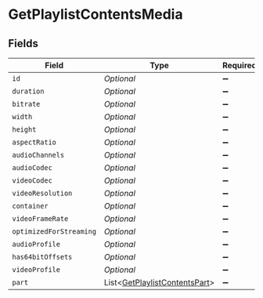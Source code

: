# GetPlaylistContentsMedia


## Fields

| Field                                                                               | Type                                                                                | Required                                                                            | Description                                                                         | Example                                                                             |
| ----------------------------------------------------------------------------------- | ----------------------------------------------------------------------------------- | ----------------------------------------------------------------------------------- | ----------------------------------------------------------------------------------- | ----------------------------------------------------------------------------------- |
| `id`                                                                                | *Optional<Integer>*                                                                 | :heavy_minus_sign:                                                                  | N/A                                                                                 | 15                                                                                  |
| `duration`                                                                          | *Optional<Integer>*                                                                 | :heavy_minus_sign:                                                                  | N/A                                                                                 | 141416                                                                              |
| `bitrate`                                                                           | *Optional<Integer>*                                                                 | :heavy_minus_sign:                                                                  | N/A                                                                                 | 2273                                                                                |
| `width`                                                                             | *Optional<Integer>*                                                                 | :heavy_minus_sign:                                                                  | N/A                                                                                 | 1920                                                                                |
| `height`                                                                            | *Optional<Integer>*                                                                 | :heavy_minus_sign:                                                                  | N/A                                                                                 | 814                                                                                 |
| `aspectRatio`                                                                       | *Optional<Double>*                                                                  | :heavy_minus_sign:                                                                  | N/A                                                                                 | 2.35                                                                                |
| `audioChannels`                                                                     | *Optional<Integer>*                                                                 | :heavy_minus_sign:                                                                  | N/A                                                                                 | 2                                                                                   |
| `audioCodec`                                                                        | *Optional<String>*                                                                  | :heavy_minus_sign:                                                                  | N/A                                                                                 | aac                                                                                 |
| `videoCodec`                                                                        | *Optional<String>*                                                                  | :heavy_minus_sign:                                                                  | N/A                                                                                 | h264                                                                                |
| `videoResolution`                                                                   | *Optional<String>*                                                                  | :heavy_minus_sign:                                                                  | N/A                                                                                 | 1080                                                                                |
| `container`                                                                         | *Optional<String>*                                                                  | :heavy_minus_sign:                                                                  | N/A                                                                                 | mp4                                                                                 |
| `videoFrameRate`                                                                    | *Optional<String>*                                                                  | :heavy_minus_sign:                                                                  | N/A                                                                                 | 24p                                                                                 |
| `optimizedForStreaming`                                                             | *Optional<Integer>*                                                                 | :heavy_minus_sign:                                                                  | N/A                                                                                 | 0                                                                                   |
| `audioProfile`                                                                      | *Optional<String>*                                                                  | :heavy_minus_sign:                                                                  | N/A                                                                                 | lc                                                                                  |
| `has64bitOffsets`                                                                   | *Optional<Boolean>*                                                                 | :heavy_minus_sign:                                                                  | N/A                                                                                 | false                                                                               |
| `videoProfile`                                                                      | *Optional<String>*                                                                  | :heavy_minus_sign:                                                                  | N/A                                                                                 | high                                                                                |
| `part`                                                                              | List<[GetPlaylistContentsPart](../../models/operations/GetPlaylistContentsPart.md)> | :heavy_minus_sign:                                                                  | N/A                                                                                 |                                                                                     |